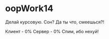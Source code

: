 oopWork14
=========

Делай курсовую. Сон? Да ты что, смеешься?!

Клиент - 0%
Сервер - 0%
Спим, ибо нехуй!
